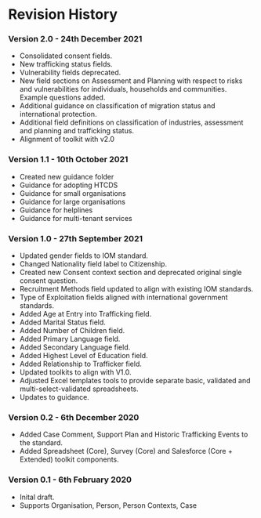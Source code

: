 # Revision History

### Version 2.0 - 24th December 2021

* Consolidated consent fields.
* New trafficking status fields.
* Vulnerability fields deprecated.
* New field sections on Assessment and Planning with respect to risks and vulnerabilities for individuals, households and communities. Example questions added.
* Additional guidance on classification of migration status and international protection.
* Additional field definitions on classification of industries, assessment and planning and trafficking status.
* Alignment of toolkit with v2.0

### Version 1.1 - 10th October 2021

* Created new guidance folder
* Guidance for adopting HTCDS
* Guidance for small organisations
* Guidance for large organisations
* Guidance for helplines
* Guidance for multi-tenant services

### Version 1.0 - 27th September 2021

* Updated gender fields to IOM standard.
* Changed Nationality field label to Citizenship.
* Created new Consent context section and deprecated original single consent question.
* Recruitment Methods field updated to align with existing IOM standards.
* Type of Exploitation fields aligned with international government standards.
* Added Age at Entry into Trafficking field.
* Added Marital Status field.
* Added Number of Children field.
* Added Primary Language field.
* Added Secondary Language field. 
* Added Highest Level of Education field.
* Added Relationship to Trafficker field.
* Updated toolkits to align with V1.0.
* Adjusted Excel templates tools to provide separate basic, validated and multi-select-validated spreadsheets.
* Updates to guidance.

### Version 0.2 - 6th December 2020

* Added Case Comment, Support Plan and Historic Trafficking Events to the standard.
* Added Spreadsheet (Core), Survey (Core) and Salesforce (Core + Extended) toolkit components.

### Version 0.1 - 6th February 2020

* Inital draft.
* Supports Organisation, Person, Person Contexts, Case
